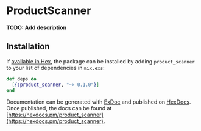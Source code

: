 # ProductScanner

**TODO: Add description**

## Installation

If [available in Hex](https://hex.pm/docs/publish), the package can be installed
by adding `product_scanner` to your list of dependencies in `mix.exs`:

```elixir
def deps do
  [{:product_scanner, "~> 0.1.0"}]
end
```

Documentation can be generated with [ExDoc](https://github.com/elixir-lang/ex_doc)
and published on [HexDocs](https://hexdocs.pm). Once published, the docs can
be found at [https://hexdocs.pm/product_scanner](https://hexdocs.pm/product_scanner).

